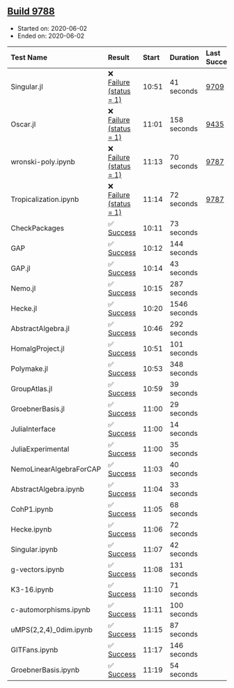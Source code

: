 ## [Build 9788](https://oscarci.mathematik.uni-kl.de/job/oscar/9788/)

* Started on: 2020-06-02
* Ended on: 2020-06-02

| Test Name    | Result | Start | Duration | Last Success | First Failure |
|:-------------|:-------|:------|:---------|:-------------|:--------------|
| Singular.jl | ❌ [Failure (status = 1)](https://oscarci.mathematik.uni-kl.de/job/oscar/9788/artifact/logs/build-9788/Singular.jl.log) | 10:51 | 41 seconds | [9709](https://oscarci.mathematik.uni-kl.de/job/oscar/9709/) | [9710](https://oscarci.mathematik.uni-kl.de/job/oscar/9710/) |
| Oscar.jl | ❌ [Failure (status = 1)](https://oscarci.mathematik.uni-kl.de/job/oscar/9788/artifact/logs/build-9788/Oscar.jl.log) | 11:01 | 158 seconds | [9435](https://oscarci.mathematik.uni-kl.de/job/oscar/9435/) | [9436](https://oscarci.mathematik.uni-kl.de/job/oscar/9436/) |
| wronski-poly.ipynb | ❌ [Failure (status = 1)](https://oscarci.mathematik.uni-kl.de/job/oscar/9788/artifact/logs/build-9788/wronski-poly.ipynb.log) | 11:13 | 70 seconds | [9787](https://oscarci.mathematik.uni-kl.de/job/oscar/9787/) | [9788](https://oscarci.mathematik.uni-kl.de/job/oscar/9788/) |
| Tropicalization.ipynb | ❌ [Failure (status = 1)](https://oscarci.mathematik.uni-kl.de/job/oscar/9788/artifact/logs/build-9788/Tropicalization.ipynb.log) | 11:14 | 72 seconds | [9787](https://oscarci.mathematik.uni-kl.de/job/oscar/9787/) | [9788](https://oscarci.mathematik.uni-kl.de/job/oscar/9788/) |
| CheckPackages | ✅ [Success](https://oscarci.mathematik.uni-kl.de/job/oscar/9788/artifact/logs/build-9788/CheckPackages.log) | 10:11 | 73 seconds |  |  |
| GAP | ✅ [Success](https://oscarci.mathematik.uni-kl.de/job/oscar/9788/artifact/logs/build-9788/GAP.log) | 10:12 | 144 seconds |  |  |
| GAP.jl | ✅ [Success](https://oscarci.mathematik.uni-kl.de/job/oscar/9788/artifact/logs/build-9788/GAP.jl.log) | 10:14 | 43 seconds |  |  |
| Nemo.jl | ✅ [Success](https://oscarci.mathematik.uni-kl.de/job/oscar/9788/artifact/logs/build-9788/Nemo.jl.log) | 10:15 | 287 seconds |  |  |
| Hecke.jl | ✅ [Success](https://oscarci.mathematik.uni-kl.de/job/oscar/9788/artifact/logs/build-9788/Hecke.jl.log) | 10:20 | 1546 seconds |  |  |
| AbstractAlgebra.jl | ✅ [Success](https://oscarci.mathematik.uni-kl.de/job/oscar/9788/artifact/logs/build-9788/AbstractAlgebra.jl.log) | 10:46 | 292 seconds |  |  |
| HomalgProject.jl | ✅ [Success](https://oscarci.mathematik.uni-kl.de/job/oscar/9788/artifact/logs/build-9788/HomalgProject.jl.log) | 10:51 | 101 seconds |  |  |
| Polymake.jl | ✅ [Success](https://oscarci.mathematik.uni-kl.de/job/oscar/9788/artifact/logs/build-9788/Polymake.jl.log) | 10:53 | 348 seconds |  |  |
| GroupAtlas.jl | ✅ [Success](https://oscarci.mathematik.uni-kl.de/job/oscar/9788/artifact/logs/build-9788/GroupAtlas.jl.log) | 10:59 | 39 seconds |  |  |
| GroebnerBasis.jl | ✅ [Success](https://oscarci.mathematik.uni-kl.de/job/oscar/9788/artifact/logs/build-9788/GroebnerBasis.jl.log) | 11:00 | 29 seconds |  |  |
| JuliaInterface | ✅ [Success](https://oscarci.mathematik.uni-kl.de/job/oscar/9788/artifact/logs/build-9788/JuliaInterface.log) | 11:00 | 14 seconds |  |  |
| JuliaExperimental | ✅ [Success](https://oscarci.mathematik.uni-kl.de/job/oscar/9788/artifact/logs/build-9788/JuliaExperimental.log) | 11:00 | 35 seconds |  |  |
| NemoLinearAlgebraForCAP | ✅ [Success](https://oscarci.mathematik.uni-kl.de/job/oscar/9788/artifact/logs/build-9788/NemoLinearAlgebraForCAP.log) | 11:03 | 40 seconds |  |  |
| AbstractAlgebra.ipynb | ✅ [Success](https://oscarci.mathematik.uni-kl.de/job/oscar/9788/artifact/logs/build-9788/AbstractAlgebra.ipynb.log) | 11:04 | 33 seconds |  |  |
| CohP1.ipynb | ✅ [Success](https://oscarci.mathematik.uni-kl.de/job/oscar/9788/artifact/logs/build-9788/CohP1.ipynb.log) | 11:05 | 68 seconds |  |  |
| Hecke.ipynb | ✅ [Success](https://oscarci.mathematik.uni-kl.de/job/oscar/9788/artifact/logs/build-9788/Hecke.ipynb.log) | 11:06 | 72 seconds |  |  |
| Singular.ipynb | ✅ [Success](https://oscarci.mathematik.uni-kl.de/job/oscar/9788/artifact/logs/build-9788/Singular.ipynb.log) | 11:07 | 42 seconds |  |  |
| g-vectors.ipynb | ✅ [Success](https://oscarci.mathematik.uni-kl.de/job/oscar/9788/artifact/logs/build-9788/g-vectors.ipynb.log) | 11:08 | 131 seconds |  |  |
| K3-16.ipynb | ✅ [Success](https://oscarci.mathematik.uni-kl.de/job/oscar/9788/artifact/logs/build-9788/K3-16.ipynb.log) | 11:10 | 71 seconds |  |  |
| c-automorphisms.ipynb | ✅ [Success](https://oscarci.mathematik.uni-kl.de/job/oscar/9788/artifact/logs/build-9788/c-automorphisms.ipynb.log) | 11:11 | 100 seconds |  |  |
| uMPS(2,2,4)_0dim.ipynb | ✅ [Success](https://oscarci.mathematik.uni-kl.de/job/oscar/9788/artifact/logs/build-9788/uMPS-2-2-4-_0dim.ipynb.log) | 11:15 | 87 seconds |  |  |
| GITFans.ipynb | ✅ [Success](https://oscarci.mathematik.uni-kl.de/job/oscar/9788/artifact/logs/build-9788/GITFans.ipynb.log) | 11:17 | 146 seconds |  |  |
| GroebnerBasis.ipynb | ✅ [Success](https://oscarci.mathematik.uni-kl.de/job/oscar/9788/artifact/logs/build-9788/GroebnerBasis.ipynb.log) | 11:19 | 54 seconds |  |  |
